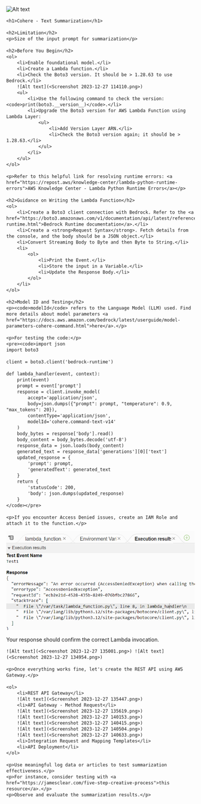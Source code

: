 
![Alt text](../../../Desktop/123bedrock-demo.drawio.svg)

<head>
    <meta charset="UTF-8">
    <title>Cohere Text Summarization</title>
</head>

<body>

    <h1>Cohere - Text Summarization</h1>

    <h2>Limitation</h2>
    <p>Size of the input prompt for summarization</p>

    <h2>Before You Begin</h2>
    <ol>
        <li>Enable foundational model.</li>
        <li>Create a Lambda function.</li>
        <li>Check the Boto3 version. It should be > 1.28.63 to use Bedrock.</li>
        ![Alt text](<Screenshot 2023-12-27 114110.png>)
        <ul>
            <li>Use the following command to check the version: <code>print(boto3.__version__)</code>.</li>
            <li>Upgrade the Boto3 version for AWS Lambda Function using Lambda Layer:
                <ul>
                    <li>Add Version Layer ARN.</li>
                    <li>Check the Boto3 version again; it should be > 1.28.63.</li>
                </ul>
            </li>
        </ul>
    </ol>

    <p>Refer to this helpful link for resolving runtime errors: <a href="https://repost.aws/knowledge-center/lambda-python-runtime-errors">AWS Knowledge Center - Lambda Python Runtime Errors</a></p>

    <h2>Guidance on Writing the Lambda Function</h2>
    <ol>
        <li>Create a Boto3 client connection with Bedrock. Refer to the <a href="https://boto3.amazonaws.com/v1/documentation/api/latest/reference/services/bedrock-runtime.html">Bedrock Runtime documentation</a>.</li>
        <li>Create a <strong>Request Syntax</strong>. Fetch details from the console, and the body should be a JSON object.</li>
        <li>Convert Streaming Body to Byte and then Byte to String.</li>
        <li>
            <ol>
                <li>Print the Event.</li>
                <li>Store the input in a Variable.</li>
                <li>Update the Response Body.</li>
            </ol>
        </li>
    </ol>

    <h2>Model ID and Testing</h2>
    <p><code>modelId</code> refers to the Language Model (LLM) used. Find more details about model parameters <a href="https://docs.aws.amazon.com/bedrock/latest/userguide/model-parameters-cohere-command.html">here</a>.</p>

    <p>For testing the code:</p>
    <pre><code>import json
    import boto3

    client = boto3.client('bedrock-runtime')

    def lambda_handler(event, context):
        print(event)
        prompt = event['prompt']
        response = client.invoke_model(
            accept='application/json',
            body=json.dumps({"prompt": prompt, "temperature": 0.9, "max_tokens": 20}),
            contentType='application/json',
            modelId='cohere.command-text-v14'
        )
        body_bytes = response['body'].read()
        body_content = body_bytes.decode('utf-8')
        response_data = json.loads(body_content)
        generated_text = response_data['generations'][0]['text']
        updated_response = {
            'prompt': prompt,
            'generatedText': generated_text
        }
        return {
            'statusCode': 200,
            'body': json.dumps(updated_response)
        }
    </code></pre>

    <p>If you encounter Access Denied issues, create an IAM Role and attach it to the function.</p>
![Alt text](<Screenshot 2023-12-27 125403.png>)
    <p>Your response should confirm the correct Lambda invocation.</p>

    ![Alt text](<Screenshot 2023-12-27 135001.png>) ![Alt text](<Screenshot 2023-12-27 134954.png>)

    <p>Once everything works fine, let's create the REST API using AWS Gateway.</p>

    <ol>
        <li>REST API Gateway</li>
        ![Alt text](<Screenshot 2023-12-27 135447.png>)
        <li>API Gateway - Method Request</li>
        ![Alt text](<Screenshot 2023-12-27 135619.png>)
        ![Alt text](<Screenshot 2023-12-27 140153.png>)
        ![Alt text](<Screenshot 2023-12-27 140415.png>)
        ![Alt text](<Screenshot 2023-12-27 140504.png>)
        ![Alt text](<Screenshot 2023-12-27 140633.png>)
        <li>Integration Request and Mapping Templates</li>
        <li>API Deployment</li>
    </ol>

    <p>Use meaningful log data or articles to test summarization effectiveness.</p>
    <p>For instance, consider testing with <a href="https://jamesclear.com/five-step-creative-process">this resource</a>.</p>
    <p>Observe and evaluate the summarization results.</p>

</body>

</html>
